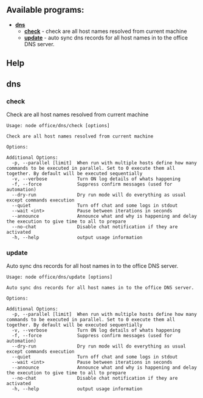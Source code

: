 ## Available programs:

* **[dns](#dns)**
    * **[check](#dns-check)** - check are all host names resolved from current machine
    * **[update](#dns-update)** - auto sync dns records for all host names in to the office DNS server.

## Help
## <a name="dns"></a>dns
### <a name="dns-check"></a>check
Check are all host names resolved from current machine
```
Usage: node office/dns/check [options]

Check are all host names resolved from current machine

Options:

Additional Options:
  -p, --parallel [limit]  When run with multiple hosts define how many commands to be executed in parallel. Set to 0 execute them all together. By default will be executed sequentially
  -v, --verbose           Turn ON log details of whats happening
  -f, --force             Suppress confirm messages (used for automation)
  --dry-run               Dry run mode will do everything as usual except commands execution
  --quiet                 Turn off chat and some logs in stdout
  --wait <int>            Pause between iterations in seconds
  --announce              Announce what and why is happening and delay the execution to give time to all to prepare
  --no-chat               Disable chat notification if they are activated
  -h, --help              output usage information
```
### <a name="dns-update"></a>update
Auto sync dns records for all host names in to the office DNS server.
```
Usage: node office/dns/update [options]

Auto sync dns records for all host names in to the office DNS server.

Options:

Additional Options:
  -p, --parallel [limit]  When run with multiple hosts define how many commands to be executed in parallel. Set to 0 execute them all together. By default will be executed sequentially
  -v, --verbose           Turn ON log details of whats happening
  -f, --force             Suppress confirm messages (used for automation)
  --dry-run               Dry run mode will do everything as usual except commands execution
  --quiet                 Turn off chat and some logs in stdout
  --wait <int>            Pause between iterations in seconds
  --announce              Announce what and why is happening and delay the execution to give time to all to prepare
  --no-chat               Disable chat notification if they are activated
  -h, --help              output usage information
```
